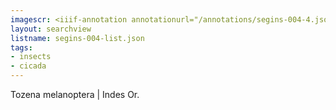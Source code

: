 ```yaml
---
imagescr: <iiif-annotation annotationurl="/annotations/segins-004-4.json" styling="image_only:true"></iiif-annotation>
layout: searchview
listname: segins-004-list.json
tags:
- insects
- cicada
---
```

Tozena melanoptera | Indes Or.